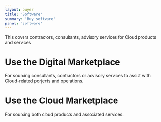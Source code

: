 ```yaml
---
layout: buyer
title: 'Software'
summary: 'Buy software'
panel: 'software'
---
```


This covers contractors, consultants, advisory services for Cloud products and services

# Use the Digital Marketplace

For sourcing consultants, contractors or advisory services to assist with Cloud-related porjects and operations.

# Use the Cloud Marketplace

For sourcing both cloud products and associated services.
